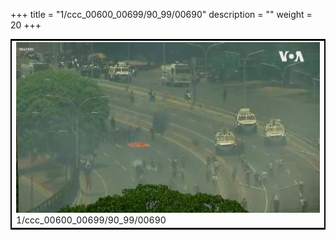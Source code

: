 +++
title = "1/ccc_00600_00699/90_99/00690"
description = ""
weight = 20
+++

<table style="border:2px solid black;max-width:800px;max-height:800px;" 
><tr><td>
<img class="center-fit-jpg"
src="/jpg_/aaa_20190430_NxaOmWaI8sI_00689.jpg">
1/ccc_00600_00699/90_99/00690
</img></td></tr></table>
